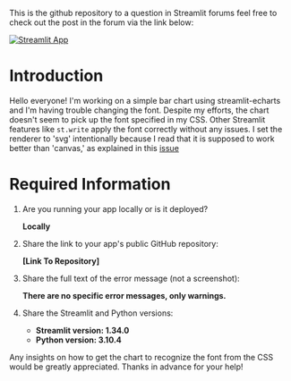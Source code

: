 This is the github repository to a question in Streamlit forums
feel free to check out the post in the forum via the link below:

[![Streamlit App](https://static.streamlit.io/badges/streamlit_badge_black_white.svg)](https://redalerts.streamlit.app/)

# Introduction
Hello everyone! I'm working on a simple bar chart using streamlit-echarts and I'm having trouble changing the font. Despite my efforts, the chart doesn't seem to pick up the font specified in my CSS. Other Streamlit features like `st.write` apply the font correctly without any issues.
I set the renderer to 'svg' intentionally because I read that it is supposed to work better than 'canvas,' as explained in this [issue](https://github.com/apache/echarts/issues/11899#issuecomment-1809275017)

# Required Information
1. Are you running your app locally or is it deployed?
   
   **Locally**

2. Share the link to your app's public GitHub repository:
   
   **[Link To Repository]**

3. Share the full text of the error message (not a screenshot):
   
   **There are no specific error messages, only warnings.**

4. Share the Streamlit and Python versions:
   - **Streamlit version: 1.34.0**
   - **Python version: 3.10.4**

Any insights on how to get the chart to recognize the font from the CSS would be greatly appreciated. Thanks in advance for your help!
